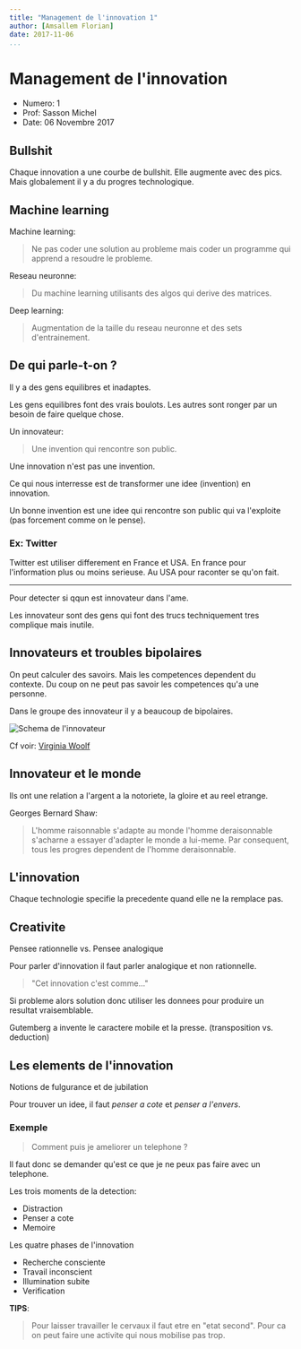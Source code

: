 ```yaml
---
title: "Management de l'innovation 1"
author: [Amsallem Florian]
date: 2017-11-06
...
```


# Management de l'innovation

* Numero: 1
* Prof: Sasson Michel
* Date: 06 Novembre 2017

## Bullshit

Chaque innovation a une courbe de bullshit. Elle augmente avec des pics.
Mais globalement il y a du progres technologique.

## Machine learning

Machine learning:

> Ne pas coder une solution au probleme mais coder un programme qui apprend
a resoudre le probleme.

Reseau neuronne:

> Du machine learning utilisants des algos qui derive des matrices.

Deep learning:

> Augmentation de la taille du reseau neuronne et des sets d'entrainement.

## De qui parle-t-on ?

Il y a des gens equilibres et inadaptes.

Les gens equilibres font des vrais boulots. Les autres sont ronger par un besoin
de faire quelque chose.

Un innovateur:

> Une invention qui rencontre son public.

Une innovation n'est pas une invention.

Ce qui nous interresse est de transformer une idee (invention) en innovation.

Un bonne invention est une idee qui rencontre son public qui va l'exploite
(pas forcement comme on le pense).

### Ex: Twitter

Twitter est utiliser differement en France et USA. En france pour l'information
plus ou moins serieuse. Au USA pour raconter se qu'on fait.

-------

Pour detecter si qqun est innovateur dans l'ame.

Les innovateur sont des gens qui font des trucs techniquement tres complique
mais inutile.

## Innovateurs et troubles bipolaires

On peut calculer des savoirs. Mais les competences dependent du contexte. Du
coup on ne peut pas savoir les competences qu'a une personne.

Dans le groupe des innovateur il y a beaucoup de bipolaires.

![Schema de l'innovateur](http://slideplayer.fr/slide/3705833/12/images/6/Innovateurs+et+troubles+bipolaires.jpg)

Cf voir: [Virginia Woolf](https://fr.wikipedia.org/wiki/Virginia_Woolf)

## Innovateur et le monde

Ils ont une relation a l'argent a la notoriete, la gloire et au reel etrange.

Georges Bernard Shaw:

> L'homme raisonnable s'adapte au monde l'homme deraisonnable s'acharne a
> essayer d'adapter le monde a lui-meme.
> Par consequent, tous les progres dependent de l'homme deraisonnable.

## L'innovation

Chaque technologie specifie la precedente quand elle ne la remplace pas.

## Creativite

Pensee rationnelle vs. Pensee analogique

Pour parler d'innovation il faut parler analogique et non rationnelle.

> "Cet innovation c'est comme..."

Si probleme alors solution donc utiliser les donnees pour produire un resultat
vraisemblable.

Gutemberg a invente le caractere mobile et la presse.
(transposition vs. deduction)

## Les elements de l'innovation

Notions de fulgurance et de jubilation

Pour trouver un idee, il faut *penser a cote* et *penser a l'envers*.

### Exemple

> Comment puis je ameliorer un telephone ?

Il faut donc se demander qu'est ce que je ne peux pas faire avec un telephone.

Les trois moments de la detection:

* Distraction
* Penser a cote
* Memoire

Les quatre phases de l'innovation

* Recherche consciente
* Travail inconscient
* Illumination subite
* Verification

**TIPS**:

> Pour laisser travailler le cervaux il faut etre en "etat second". Pour ca
on peut faire une activite qui nous mobilise pas trop.
